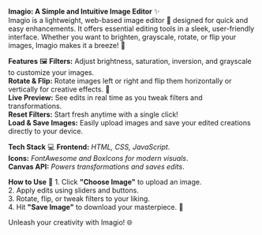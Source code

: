 **Imagio: A Simple and Intuitive Image Editor** ✨  
    Imagio is a lightweight, web-based image editor 🎉 designed for quick and easy enhancements. It offers essential editing tools in a sleek, user-friendly         interface. Whether you want to brighten, grayscale, rotate, or flip your images, Imagio makes it a breeze! 🎨  

**Features**  🖼️
    **Filters:** Adjust brightness, saturation, inversion, and grayscale to customize your images.  
    **Rotate & Flip:** Rotate images left or right and flip them horizontally or vertically for creative effects. 🔄  
    **Live Preview:** See edits in real time as you tweak filters and transformations.  
    **Reset Filters:** Start fresh anytime with a single click!  
    **Load & Save Images:** Easily upload images and save your edited creations directly to your device.  

**Tech Stack** 💻
    **Frontend:** *HTML, CSS, JavaScript*.  
    **Icons:** *FontAwesome and BoxIcons for modern visuals*.  
    **Canvas API:** *Powers transformations and saves edits*.  

**How to Use** 🌈
    1. Click **"Choose Image"** to upload an image.  
    2. Apply edits using sliders and buttons.  
    3. Rotate, flip, or tweak filters to your liking.  
    4. Hit **"Save Image"** to download your masterpiece. 🚀  

Unleash your creativity with Imagio! 🌐
